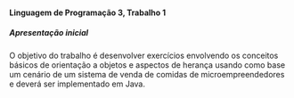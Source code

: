 #### Linguagem de Programação 3, Trabalho 1
##### Apresentação inicial
O objetivo do trabalho é desenvolver exercícios envolvendo os conceitos básicos de
orientação a objetos e aspectos de herança usando como base um cenário de um sistema de
venda de comidas de microempreendedores e deverá ser implementado em Java.
